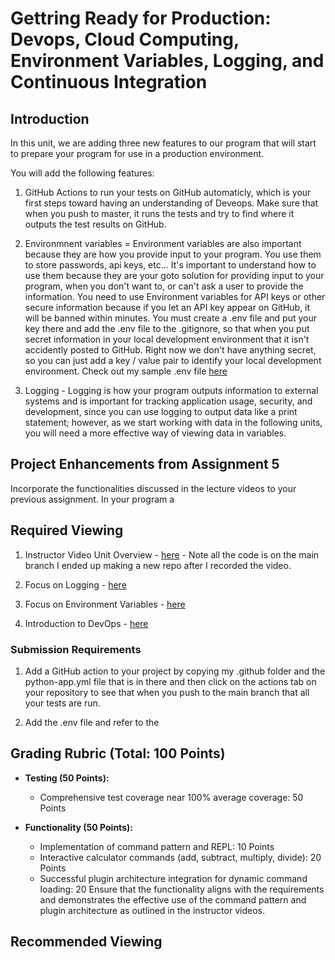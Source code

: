 # Gettring Ready for Production: Devops, Cloud Computing, Environment Variables, Logging, and Continuous Integration

## Introduction

In this unit, we are adding three new features to our program that will start to prepare your program for use in a production environment.  

You will add the following features:

1.  GitHub Actions to run your tests on GitHub automaticly, which is your first steps toward having an understanding of Deveops.  Make sure that when you push to master, it runs the tests and try to find where it outputs the test results on GitHub.  

2.  Environmnent variables = Environment variables are also important because they are how you provide input to your program.  You use them to store passwords, api keys, etc... It's important to understand how to use them because they are your goto solution for providing input to your program, when you don't want to, or can't ask a user to provide the information.  You need to use Environment variables for API keys or other secure information because if you let an API key appear on GitHub, it will be banned within minutes.  You must create a .env file and put your key there and add the .env file to the .gitignore, so that when you put secret information in your local development environment that it isn't accidently posted to GitHub. Right now we don't have anything secret, so you can just add a key / value pair to identify your local development environment.  Check out my sample .env file [here](.sample.env) 

3.  Logging - Logging is how your program outputs information to external systems and is important for tracking application usage, security, and development, since you can use logging to output data like a print statement; however, as we start working with data in the following units, you will need a more effective way of viewing data in variables.

## Project Enhancements from Assignment 5

Incorporate the functionalities discussed in the lecture videos to your previous assignment. In your program a

## Required Viewing

1. Instructor Video Unit Overview - [here](https://youtu.be/hucp1naTcEY) - Note all the code is on the main branch I ended up making a new repo after I recorded the video.

2. Focus on Logging - [here](https://www.youtube.com/watch?v=pxuXaaT1u3k)

3. Focus on Environment Variables - [here](https://www.youtube.com/watch?v=8dlQ_nDE7dQ)

4. Introduction to DevOps - [here](https://www.youtube.com/watch?v=Xrgk023l4lI)

### Submission Requirements

1. Add a GitHub action to your project by copying my .github folder and the python-app.yml file that is in there and then click on the actions tab on your repository to see that when you push to the main branch that all your tests are run.

2.  Add the .env file and refer to the 

## Grading Rubric (Total: 100 Points)

- **Testing (50 Points):**
  - Comprehensive test coverage near 100% average coverage: 50 Points

- **Functionality (50 Points):**
  - Implementation of command pattern and REPL: 10 Points
  - Interactive calculator commands (add, subtract, multiply, divide): 20 Points
  - Successful plugin architecture integration for dynamic command loading: 20 
Ensure that the functionality aligns with the requirements and demonstrates the effective use of the command pattern and plugin architecture as outlined in the instructor videos.

## Recommended Viewing